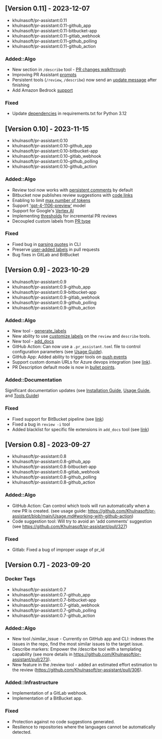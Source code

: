 ## [Version 0.11] - 2023-12-07
- khulnasoft/pr-assistant:0.11
- khulnasoft/pr-assistant:0.11-github_app
- khulnasoft/pr-assistant:0.11-bitbucket-app
- khulnasoft/pr-assistant:0.11-gitlab_webhook
- khulnasoft/pr-assistant:0.11-github_polling
- khulnasoft/pr-assistant:0.11-github_action

### Added::Algo
- New section in `/describe` tool - [PR changes walkthrough](https://github.com/Khulnasoft/pr-assistant/pull/509)
- Improving PR Assistant [prompts](https://github.com/Khulnasoft/pr-assistant/pull/501)
- Persistent tools (`/review`, `/describe`) now send an [update message](https://github.com/Khulnasoft/pr-assistant/pull/499) after finishing
- Add Amazon Bedrock [support](https://github.com/Khulnasoft/pr-assistant/pull/483)

### Fixed
- Update [dependencies](https://github.com/Khulnasoft/pr-assistant/pull/503) in requirements.txt for Python 3.12


## [Version 0.10] - 2023-11-15
- khulnasoft/pr-assistant:0.10
- khulnasoft/pr-assistant:0.10-github_app
- khulnasoft/pr-assistant:0.10-bitbucket-app
- khulnasoft/pr-assistant:0.10-gitlab_webhook
- khulnasoft/pr-assistant:0.10-github_polling
- khulnasoft/pr-assistant:0.10-github_action

### Added::Algo
- Review tool now works with [persistent comments](https://github.com/Khulnasoft/pr-assistant/pull/451) by default
- Bitbucket now publishes review suggestions with [code links](https://github.com/Khulnasoft/pr-assistant/pull/428)
- Enabling to limit [max number of tokens](https://github.com/Khulnasoft/pr-assistant/pull/437/files)
- Support ['gpt-4-1106-preview'](https://github.com/Khulnasoft/pr-assistant/pull/437/files) model
- Support for Google's [Vertex AI](https://github.com/Khulnasoft/pr-assistant/pull/436)
- Implementing [thresholds](https://github.com/Khulnasoft/pr-assistant/pull/423) for incremental PR reviews
- Decoupled custom labels from [PR type](https://github.com/Khulnasoft/pr-assistant/pull/431)

### Fixed
- Fixed bug in [parsing quotes](https://github.com/Khulnasoft/pr-assistant/pull/446) in CLI
- Preserve [user-added labels](https://github.com/Khulnasoft/pr-assistant/pull/433) in pull requests
- Bug fixes in GitLab and BitBucket

## [Version 0.9] - 2023-10-29
- khulnasoft/pr-assistant:0.9
- khulnasoft/pr-assistant:0.9-github_app
- khulnasoft/pr-assistant:0.9-bitbucket-app
- khulnasoft/pr-assistant:0.9-gitlab_webhook
- khulnasoft/pr-assistant:0.9-github_polling
- khulnasoft/pr-assistant:0.9-github_action

### Added::Algo
- New tool - [generate_labels](https://github.com/Khulnasoft/pr-assistant/blob/main/docs/GENERATE_CUSTOM_LABELS.md)
- New ability to use [customize labels](https://github.com/Khulnasoft/pr-assistant/blob/main/docs/GENERATE_CUSTOM_LABELS.md#how-to-enable-custom-labels) on the `review` and `describe` tools.
- New tool - [add_docs](https://github.com/Khulnasoft/pr-assistant/blob/main/docs/ADD_DOCUMENTATION.md)
- GitHub Action: Can now use a `.pr_assistant.toml` file to control configuration parameters (see [Usage Guide](./Usage.md#working-with-github-action)).
- GitHub App: Added ability to trigger tools on [push events](https://github.com/Khulnasoft/pr-assistant/blob/main/Usage.md#github-app-automatic-tools-for-new-code-pr-push)
- Support custom domain URLs for Azure devops integration (see [link](https://github.com/Khulnasoft/pr-assistant/pull/381)).
- PR Description default mode is now in [bullet points](https://github.com/Khulnasoft/pr-assistant/blob/main/pr_assistant/settings/configuration.toml#L35).

### Added::Documentation
Significant documentation updates (see [Installation Guide](https://github.com/Khulnasoft/pr-assistant/blob/main/INSTALL.md), [Usage Guide](https://github.com/Khulnasoft/pr-assistant/blob/main/Usage.md), and [Tools Guide](https://github.com/Khulnasoft/pr-assistant/blob/main/docs/TOOLS_GUIDE.md))

### Fixed
- Fixed support for BitBucket pipeline (see [link](https://github.com/Khulnasoft/pr-assistant/pull/386))
- Fixed a bug in `review -i` tool
- Added blacklist for specific file extensions in `add_docs` tool (see [link](https://github.com/Khulnasoft/pr-assistant/pull/385/))

## [Version 0.8] - 2023-09-27
- khulnasoft/pr-assistant:0.8
- khulnasoft/pr-assistant:0.8-github_app
- khulnasoft/pr-assistant:0.8-bitbucket-app
- khulnasoft/pr-assistant:0.8-gitlab_webhook
- khulnasoft/pr-assistant:0.8-github_polling
- khulnasoft/pr-assistant:0.8-github_action

### Added::Algo
- GitHub Action: Can control which tools will run automatically when a new PR is created. (see usage guide: https://github.com/Khulnasoft/pr-assistant/blob/main/Usage.md#working-with-github-action)
- Code suggestion tool: Will try to avoid an 'add comments' suggestion  (see https://github.com/Khulnasoft/pr-assistant/pull/327)

### Fixed
- Gitlab: Fixed a bug of improper usage of pr_id


## [Version 0.7] - 2023-09-20

### Docker Tags
- khulnasoft/pr-assistant:0.7
- khulnasoft/pr-assistant:0.7-github_app
- khulnasoft/pr-assistant:0.7-bitbucket-app
- khulnasoft/pr-assistant:0.7-gitlab_webhook
- khulnasoft/pr-assistant:0.7-github_polling
- khulnasoft/pr-assistant:0.7-github_action
 
### Added::Algo
- New tool /similar_issue - Currently on GitHub app and CLI: indexes the issues in the repo, find the most similar issues to the target issue.
- Describe markers: Empower the /describe tool with a templating capability (see more details in https://github.com/Khulnasoft/pr-assistant/pull/273).
- New feature in the /review tool - added an estimated effort estimation to the review (https://github.com/Khulnasoft/pr-assistant/pull/306).

### Added::Infrastructure
- Implementation of a GitLab webhook.
- Implementation of a BitBucket app.

### Fixed
- Protection against no code suggestions generated.
- Resilience to repositories where the languages cannot be automatically detected.
